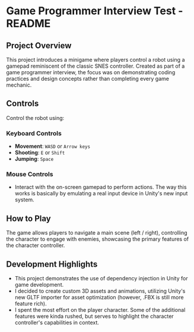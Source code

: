 # Game Programmer Interview Test - README

## Project Overview

This project introduces a minigame where players control a robot using a gamepad reminiscent of the classic SNES controller. Created as part of a game programmer interview, the focus was on demonstrating coding practices and design concepts rather than completing every game mechanic.

## Controls

Control the robot using:

### Keyboard Controls

- **Movement**: `WASD` or `Arrow keys`
- **Shooting**: `E` or `Shift`
- **Jumping**: `Space`

### Mouse Controls

- Interact with the on-screen gamepad to perform actions. The way this works is basically by emulating a real input device in Unity's new input system.

## How to Play

The game allows players to navigate a main scene (left / right), controlling the character to engage with enemies, showcasing the primary features of the character controller.

## Development Highlights

- This project demonstrates the use of dependency injection in Unity for game development.
- I decided to create custom 3D assets and animations, utilizing Unity's new GLTF importer for asset optimization (however, .FBX is still more feature rich).
- I spent the most effort on the player character. Some of the additional features were kinda rushed, but serves to highlight the character controller's capabilities in context.
